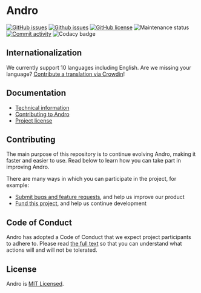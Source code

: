 # Andro

[![GitHub issues](https://img.shields.io/github/issues/CMihai99/andro?style=flat-square)](https://github.com/CMihai99/andro/issues)
[![Github issues](https://img.shields.io/github/issues-closed/CMihai99/andro?style=flat-square)](https://github.com/CMihai99/andro/issues?q=is%3Aissue+is%3Aclosed)
[![GitHub license](https://img.shields.io/github/license/CMihai99/andro?color=g&style=flat-square)](https://github.com/CMihai99/andro/blob/master/LICENSE)
![Maintenance status](https://img.shields.io/maintenance/yes/2021?style=flat-square)
[![Commit activity](https://img.shields.io/github/commit-activity/w/CMihai99/andro?color=g&style=flat-square)](https://github.com/CMihai99/andro/issues)
![Codacy badge](https://img.shields.io/codacy/grade/23f542e075834f949e2871a52692a5da?color=g&style=flat-square)

## Internationalization

We currently support 10 languages including English. Are we missing your language? [Contribute a translation via Crowdin](https://crowdin.com/project/andro-dashboard)!

## Documentation

  - [Technical information](https://github.com/CMihai99/andro/blob/main/README.md)
  - [Contributing to Andro](https://github.com/CMihai99/andro/blob/main/CONTRIBUTING.md)
  - [Project license](https://github.com/CMihai99/andro/blob/main/LICENSE)

## Contributing

The main purpose of this repository is to continue evolving Andro, making it faster and easier to use. Read below to learn how you can take part in improving Andro.

There are many ways in which you can participate in the project, for example:

  - [Submit bugs and feature requests](https://github.com/CMihai99/andro/issues), and help us improve our product
  - [Fund this project](https://www.paypal.com/paypalme/Impulse884?locale.x=en_US), and help us continue development

## Code of Conduct

Andro has adopted a Code of Conduct that we expect project participants to adhere to. Please read [the full text](https://code.fb.com/codeofconduct) so that you can understand what actions will and will not be tolerated.

## License

Andro is [MIT Licensed](LICENSE).
